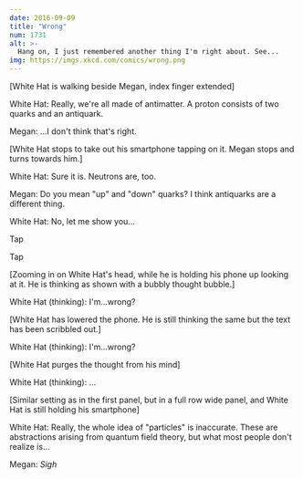 ```yaml
---
date: 2016-09-09
title: "Wrong"
num: 1731
alt: >-
  Hang on, I just remembered another thing I'm right about. See...
img: https://imgs.xkcd.com/comics/wrong.png
---
```

[White Hat is walking beside Megan, index finger extended]

White Hat: Really, we're all made of antimatter. A proton consists of two quarks and an antiquark.

Megan: ...I don't think that's right.

[White Hat stops to take out his smartphone tapping on it. Megan stops and turns towards him.]

White Hat: Sure it is. Neutrons are, too.

Megan: Do you mean "up" and "down" quarks? I think antiquarks are a different thing.

White Hat: No, let me show you...

Tap

Tap

[Zooming in on White Hat's head, while he is holding his phone up looking at it. He is thinking as shown with a bubbly thought bubble.]

White Hat (thinking): I'm...wrong?

[White Hat has lowered the phone. He is still thinking the same but the text has been scribbled out.]

White Hat (thinking): I'm...wrong?

[White Hat purges the thought from his mind]

White Hat (thinking): ...

[Similar setting as in the first panel, but in a full row wide panel, and White Hat is still holding his smartphone]

White Hat: Really, the whole idea of "particles" is inaccurate. These are abstractions arising from quantum field theory, but what most people don't realize is...

Megan: *Sigh*